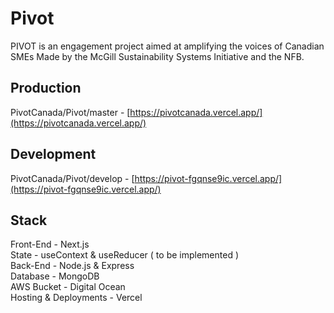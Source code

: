 # Pivot

PIVOT is an engagement project aimed at amplifying the voices of Canadian SMEs Made by the McGill Sustainability Systems Initiative and the NFB.

## Production

PivotCanada/Pivot/master - [https://pivotcanada.vercel.app/](https://pivotcanada.vercel.app/)

## Development

PivotCanada/Pivot/develop - [https://pivot-fgqnse9ic.vercel.app/](https://pivot-fgqnse9ic.vercel.app/)

## Stack

Front-End - Next.js<br />
State - useContext & useReducer ( to be implemented )<br />
Back-End - Node.js & Express<br />
Database - MongoDB<br />
AWS Bucket - Digital Ocean<br />
Hosting & Deployments - Vercel<br />
